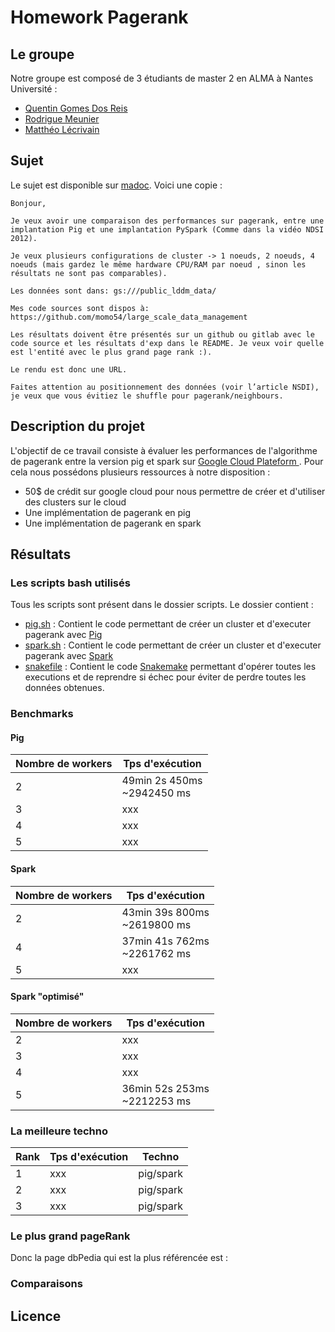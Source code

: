 # Homework Pagerank

## Le groupe
Notre groupe est composé de 3 étudiants de master 2 en ALMA à Nantes Université :
* [Quentin Gomes Dos Reis](https://github.com/QGdev)
* [Rodrigue Meunier](https://github.com/Rod4401)
* [Matthéo Lécrivain](https://github.com/MattheoLec)

## Sujet
Le sujet est disponible sur [madoc](https://madoc.univ-nantes.fr/mod/assign/view.php?id=1952911).
Voici une copie : 
```
Bonjour,

Je veux avoir une comparaison des performances sur pagerank, entre une implantation Pig et une implantation PySpark (Comme dans la vidéo NDSI 2012).

Je veux plusieurs configurations de cluster -> 1 noeuds, 2 noeuds, 4 noeuds (mais gardez le même hardware CPU/RAM par noeud , sinon les résultats ne sont pas comparables).

Les données sont dans: gs:///public_lddm_data/

Mes code sources sont dispos à: https://github.com/momo54/large_scale_data_management

Les résultats doivent être présentés sur un github ou gitlab avec le code source et les résultats d'exp dans le README. Je veux voir quelle est l'entité avec le plus grand page rank :).

Le rendu est donc une URL.

Faites attention au positionnement des données (voir l’article NSDI), je veux que vous évitiez le shuffle pour pagerank/neighbours.
```
## Description du projet
L'objectif de ce travail consiste à évaluer les performances de l'algorithme de pagerank entre la version pig et spark sur 
[Google Cloud Plateform ](https://cloud.google.com).
Pour cela nous possédons plusieurs ressources à notre disposition :
* 50$ de crédit sur google cloud pour nous permettre de créer et d'utiliser des clusters sur le cloud
* Une implémentation de pagerank en pig
* Une implémentation de pagerank en spark


## Résultats

### Les scripts bash utilisés
Tous les scripts sont présent dans le dossier scripts.
Le dossier contient :
* [pig.sh](https://github.com/QGdev/M2S1-LargeScaleDataManagement-Project/blob/main/scripts/pig.sh) : Contient le code permettant de créer un cluster et d'executer pagerank avec [Pig](https://fr.wikipedia.org/wiki/Apache_Pig)
* [spark.sh](https://github.com/QGdev/M2S1-LargeScaleDataManagement-Project/blob/main/scripts/spark.sh) : Contient le code permettant de créer un cluster et d'executer pagerank avec [Spark](https://fr.wikipedia.org/wiki/Apache_Spark)
* [snakefile](https://github.com/QGdev/M2S1-LargeScaleDataManagement-Project/blob/main/scripts/snakefile) : Contient le code [Snakemake](https://snakemake.readthedocs.io/en/stable/index.html) permettant d'opérer toutes les executions et de reprendre si échec pour éviter de perdre toutes les données obtenues.

### Benchmarks

#### Pig
| Nombre de workers | Tps d'exécution  
| ------------- | -------------|
| 2 | 49min 2s 450ms <br> ~2942450 ms |
| 3 | xxx |
| 4 | xxx |
| 5 | xxx |
#### Spark
| Nombre de workers | Tps d'exécution  
| ------------- | -------------|
| 2 | 43min 39s 800ms <br> ~2619800 ms |
| 4 | 37min 41s 762ms  <br> ~2261762 ms |
| 5 | xxx |

#### Spark "optimisé"
| Nombre de workers | Tps d'exécution  
| ------------- | -------------|
| 2 | xxx |
| 3 | xxx |
| 4 | xxx |
| 5 | 36min 52s 253ms  <br> ~2212253 ms |

### La meilleure techno
| Rank | Tps d'exécution | Techno |
| ------------- | -------------| -------------|
| 1 | xxx | pig/spark |
| 2 | xxx | pig/spark |
| 3 | xxx | pig/spark |

### Le plus grand pageRank

Donc la page dbPedia qui est la plus référencée est : 

### Comparaisons

## Licence


